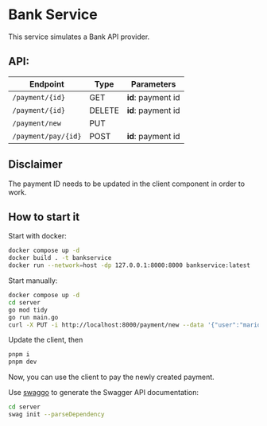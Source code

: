 # Bank Service

This service simulates a Bank API provider.

## API:

| Endpoint            | Type   | Parameters         |
| ------------------- | ------ | ------------------ |
| `/payment/{id}`     | GET    | **id**: payment id |
| `/payment/{id}`     | DELETE | **id**: payment id |
| `/payment/new`      | PUT    |                    |
| `/payment/pay/{id}` | POST   | **id**: payment id |

## Disclaimer

The payment ID needs to be updated in the client component in order to work.

## How to start it

Start with docker:

```sh
docker compose up -d
docker build . -t bankservice
docker run --network=host -dp 127.0.0.1:8000:8000 bankservice:latest
```

Start manually:

```sh
docker compose up -d
cd server
go mod tidy
go run main.go
curl -X PUT -i http://localhost:8000/payment/new --data '{"user":"mario","amount":100,"description":"volo bologna milano"}'
```

Update the client, then

```sh
pnpm i
pnpm dev
```

Now, you can use the client to pay the newly created payment.

Use [swaggo](https://github.com/swaggo/swag) to generate the Swagger API documentation:

```sh
cd server
swag init --parseDependency
```
